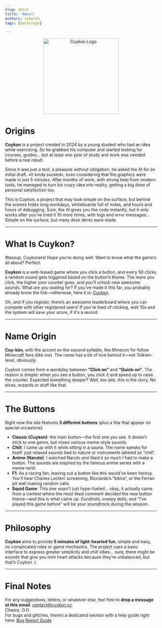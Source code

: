```yaml
---
slug: about
title: "About"
authors: tuberoh
tags: [backstage]

---
```


<p align="center">
  <img src="https://apple.cuykon.cc/img/roundlogo.png" alt="Cuykon Logo" width="250"/>
</p>

# Origins

**Cuykon** is a project created in 2024 by a young student who had an idea while exercising. So he grabbed his computer and started looking for courses, guides... but at least one year of study and work was needed before a real result.

Since it was just a test, a pleasure without obligation, he asked the AI for an initial draft. «It kinda sucked», even considering that the graphics were made in just 5 minutes. After months of work, with strong help from modern tools, he managed to turn his crazy idea into reality, getting a big dose of personal satisfaction too.

<!-- truncate -->

This is Cuykon, a project that may look simple on the surface, but behind the scenes hides long workdays, whiteboards full of notes, and hours and hours of debugging. Sure, the AI gives you the code instantly, but it only works after you’ve tried it 10 more times, with logs and error messages... Simple on the surface, but many desk dents were made.

---

# What Is Cuykon?

Wassup, Cuykoners! Hope you’re doing well. Want to know what the game’s all about? Perfect.

**Cuykon** is a web-based game where you click a button, and every 50 clicks a random sound gets triggered based on the button’s theme. The more you click, the higher your counter goes, and you’ll unlock new awesome sounds. What are you waiting for? If you’ve made it this far, you probably already know the link—otherwise, here it is: [Cuykon](https://cuykon.cc).

Oh, and if you register, there’s an awesome leaderboard where you can compete with other registered users!
If you're tired of clicking, wait 10s and the system will save your score, if it's a record.

---

# Name Origin

**Cuy-kòn**, with the accent on the second syllable, like Minecon for fellow Minecraft fans (like me). The name has a bit of lore behind it—not Tolkien-level, obviously.

Cuykon comes from a wordplay between **“Click on”** and **“Quick-on”**. The reason is simple: when you see a button, you click it and speed up to raise the counter. Expected something deeper? Well, too late, this is the story. No elves, wizards or stuff like that.

---

# The Buttons

Right now the site features **5 different buttons** (plus a few that appear on special occasions):

- **Classic (Cuykon)**: the main button—the first one you see. It doesn’t stick to one genre, but mixes various meme-style sounds.
- **Chill**: I came up with it while sitting in a sauna. The name speaks for itself: just relaxed sounds tied to nature or instruments labeled as “chill”.
- **Anime (Naruto)**: I watched Naruto and liked it so much I had to make a button. The sounds are inspired by the famous anime series with a meme twist.
- **F1**: As a racing fan, leaving out a button like this would’ve been heresy. You’ll hear Charles Leclerc screaming, Ricciardo’s “kikira”, or the Ferrari pit wall making random calls.
- **Squid Game**: This one wasn’t just hype-fueled... okay, it actually came from a contest where the most liked comment decided the new button theme—and this is what came up. Gunshots, creepy dolls, and “I’ve played this game before” will be your soundtrack during the session.

---

# Philosophy

**Cuykon** aims to provide **5 minutes of light-hearted fun**, simple and easy, no complicated rules or game mechanics. The project uses a basic interface to express greater simplicity and chill vibes... sure, there might be sounds that give you mini heart attacks because they’re unbalanced, but that’s Cuykon :)

---

# Final Notes

For any suggestions, letters, or whatever else, feel free to **drop a message at this email**: [contact@cuykon.cc](mailto:contact@cuykon.cc). <br/>
Cheers. O.O <br/>
For bugs and glitches, there’s a dedicated section with a help guide right here: [Bug Report Guide](https://github.com/cuykon/CuykonBugs)

